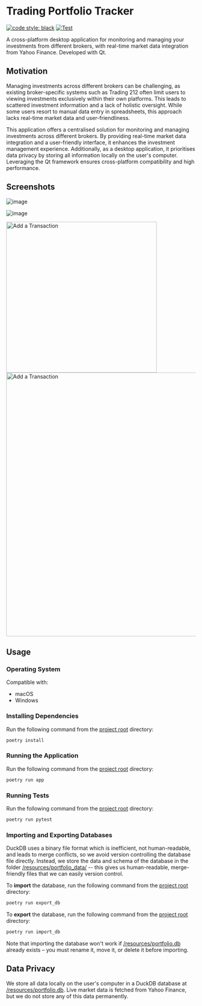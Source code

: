 # Trading Portfolio Tracker

[![code style: black](https://img.shields.io/badge/code%20style-black-000000.svg)](https://github.com/psf/black)
[![Test](https://github.com/IsaacCheng9/trading-portfolio-tracker/actions/workflows/test.yml/badge.svg)](https://github.com/IsaacCheng9/trading-portfolio-tracker/actions/workflows/test.yml)

A cross-platform desktop application for monitoring and managing your
investments from different brokers, with real-time market data integration from
Yahoo Finance. Developed with Qt.

## Motivation

Managing investments across different brokers can be challenging, as existing
broker-specific systems such as Trading 212 often limit users to viewing
investments exclusively within their own platforms. This leads to scattered
investment information and a lack of holistic oversight. While some users
resort to manual data entry in spreadsheets, this approach lacks real-time
market data and user-friendliness.

This application offers a centralised solution for monitoring and managing
investments across different brokers. By providing real-time market data
integration and a user-friendly interface, it enhances the investment management
experience. Additionally, as a desktop application, it prioritises data privacy
by storing all information locally on the user's computer. Leveraging the Qt
framework ensures cross-platform compatibility and high performance.

## Screenshots

![image](https://github.com/IsaacCheng9/trading-portfolio-tracker/assets/47993930/d572dea0-133c-4369-b45f-d497a782dd13)

![image](https://github.com/IsaacCheng9/trading-portfolio-tracker/assets/47993930/48c23b13-45cf-4fb5-a87e-21d5d57e86e9)

<img src="https://github.com/IsaacCheng9/trading-portfolio-tracker/assets/47993930/7ffc058c-39fe-404c-a3ac-58d4d7120bef" alt="Add a Transaction" width="400">

<img src="https://github.com/IsaacCheng9/trading-portfolio-tracker/assets/47993930/8067a5d0-f7c6-4cc5-ad00-20ccbf9d0e50" alt="Add a Transaction" width="700">

## Usage

### Operating System

Compatible with:

- macOS
- Windows
<!-- Test Linux compatibility with PyQt6, as Linux doesn't work with PySide6. -->

### Installing Dependencies

Run the following command from the [project root](./) directory:

```bash
poetry install
```

### Running the Application

Run the following command from the [project root](./) directory:

```bash
poetry run app
```

### Running Tests

Run the following command from the [project root](./) directory:

```bash
poetry run pytest
```

### Importing and Exporting Databases

DuckDB uses a binary file format which is inefficient, not human-readable, and
leads to merge conflicts, so we avoid version controlling the database file
directly. Instead, we store the data and schema of the database in the folder
[/resources/portfolio_data/](/resources/portfolio_data/) -- this gives us
human-readable, merge-friendly files that we can easily version control.

To **import** the database, run the following command from the [project root](./)
directory:

```bash
poetry run export_db
```

To **export** the database, run the following command from the [project root](./)
directory:

```bash
poetry run import_db
```

Note that importing the database won't work if
[/resources/portfolio.db](./resources/portfolio.db) already exists – you must
rename it, move it, or delete it before importing.

## Data Privacy

We store all data locally on the user's computer in a
DuckDB database at [/resources/portfolio.db](./resources/portfolio.db). Live
market data is fetched from Yahoo Finance, but we do not store any of this data
permanently.
